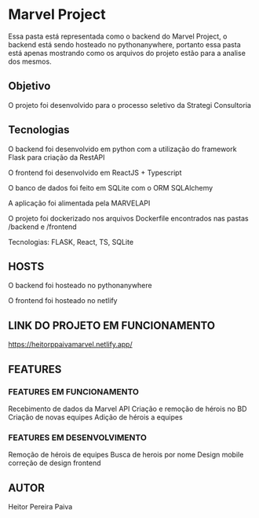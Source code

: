 
# Marvel Project

Essa pasta está representada como o backend do Marvel Project, o backend está sendo hosteado no pythonanywhere, portanto essa pasta está apenas mostrando como os arquivos do projeto estão para a analise dos mesmos.


## Objetivo
O projeto foi desenvolvido para o processo seletivo da Strategi Consultoria
## Tecnologias
O backend foi desenvolvido em python com a utilização do framework Flask para criação da RestAPI

O frontend foi desenvolvido em ReactJS + Typescript

O banco de dados foi feito em SQLite com o ORM SQLAlchemy

A aplicação foi alimentada pela MARVELAPI

O projeto foi dockerizado nos arquivos Dockerfile encontrados nas pastas /backend e /frontend

Tecnologias:
    FLASK, React, TS, SQLite

## HOSTS
O backend foi hosteado no pythonanywhere

O frontend foi hosteado no netlify

## LINK DO PROJETO EM FUNCIONAMENTO

https://heitorppaivamarvel.netlify.app/


## FEATURES

### FEATURES EM FUNCIONAMENTO
Recebimento de dados da Marvel API
Criação e remoção de hérois no BD
Criação de novas equipes
Adição de hérois a equipes

### FEATURES EM DESENVOLVIMENTO

Remoção de hérois de equipes
Busca de herois por nome
Design mobile
correção de design frontend
## AUTOR

Heitor Pereira Paiva